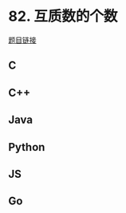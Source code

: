 # 82. 互质数的个数

[题目链接](https://kamacoder.com/problempage.php?pid=1122)

## C

## C++

## Java

## Python

## JS

## Go
